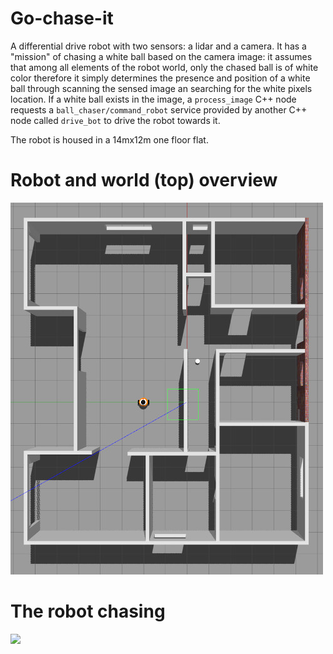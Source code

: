 # Go-chase-it

A differential drive robot with two sensors: a lidar and a camera.
It has a "mission" of chasing a white ball based on the camera image: it assumes that among all elements of the robot world, only the chased ball is of white color therefore it simply determines the presence and position of a white ball through scanning the
sensed image an searching for the white pixels location. If a white ball exists in the image, a `process_image` C++ node requests
a `ball_chaser/command_robot` service provided by another C++ node called `drive_bot` to drive the robot towards it.

The robot is housed in a 14mx12m one floor flat.


# Robot and world (top) overview
![diagram](images/top_view.jpg)

# The robot chasing
![](images/chasing.gif)


